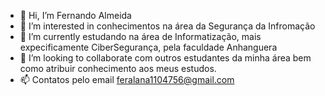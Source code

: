 - 👋 Hi, I’m  Fernando Almeida
- 👀 I’m interested in  conhecimentos na área da Segurança da Infromação 
- 🌱 I’m currently  estudando na área de Informatização, mais expecificamente  CiberSegurança, pela faculdade Anhanguera
- 💞️ I’m looking to collaborate  com outros estudantes da minha área bem como atribuir conhecimento  aos meus estudos.
- 📫 Contatos pelo email feralana1104756@gmail.com

<!---
FerAlmeida/FerAlmeida is a ✨ special ✨ repository because its `README.md` (this file) appears on your GitHub profile.
You can click the Preview link to take a look at your changes.
--->
